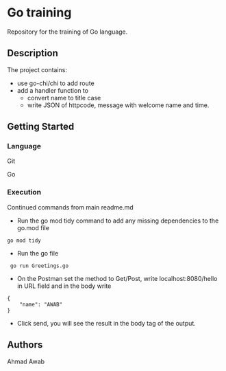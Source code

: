 # Go training 
Repository for the training of Go language.

## Description

The project contains:
- use go-chi/chi to add route
- add a handler function to
    - convert name to title case
    - write JSON of httpcode, message with welcome name and time.

## Getting Started

### Language

Git

Go

### Execution

Continued commands from main readme.md

- Run the go mod tidy command to add any missing dependencies to the go.mod file
```
go mod tidy
```

- Run the go file
```
 go run Greetings.go
```

- On the Postman set the method to Get/Post, write localhost:8080/hello in URL field and in the body write
```
{
    "name": "AWAB"
}
```
- Click send, you will see the result in the body tag of the output.

## Authors

Ahmad Awab
